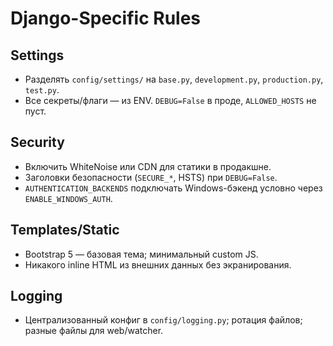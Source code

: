 # Django-Specific Rules

## Settings
- Разделять `config/settings/` на `base.py`, `development.py`, `production.py`, `test.py`.
- Все секреты/флаги — из ENV. `DEBUG=False` в проде, `ALLOWED_HOSTS` не пуст.

## Security
- Включить WhiteNoise или CDN для статики в продакшне.
- Заголовки безопасности (`SECURE_*`, HSTS) при `DEBUG=False`.
- `AUTHENTICATION_BACKENDS` подключать Windows-бэкенд условно через `ENABLE_WINDOWS_AUTH`.

## Templates/Static
- Bootstrap 5 — базовая тема; минимальный custom JS.
- Никакого inline HTML из внешних данных без экранирования.

## Logging
- Централизованный конфиг в `config/logging.py`; ротация файлов; разные файлы для web/watcher.
